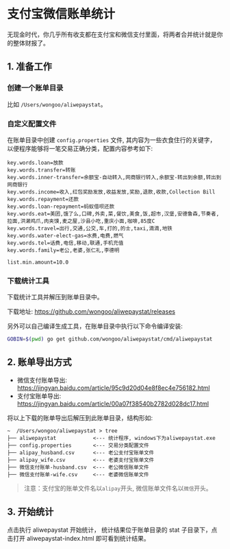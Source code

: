 # 支付宝微信账单统计

无现金时代，你几乎所有收支都在支付宝和微信支付里面，将两者合并统计就是你的整体财报了。

## 1. 准备工作

### 创建一个账单目录

比如 `/Users/wongoo/aliwepaystat`。

### 自定义配置文件

在账单目录中创建 `config.properties` 文件, 其内容为一些衣食住行的关键字，
以便程序能够将一笔交易正确分类，配置内容参考如下:
```
key.words.loan=放款
key.words.transfer=转账
key.words.inner-transfer=余额宝-自动转入,网商银行转入,余额宝-转出到余额,转出到网商银行
key.words.income=收入,红包奖励发放,收益发放,奖励,退款,收款,Collection Bill
key.words.repayment=还款
key.words.loan-repayment=蚂蚁借呗还款
key.words.eat=美团,饿了么,口碑,外卖,菜,餐饮,美食,饭,超市,汉堡,安德鲁森,节奏者,拉面,洪濑鸡爪,肉夹馍,麦之屋,沙县小吃,重庆小面,咖啡,85度C
key.words.travel=出行,交通,公交,车,打的,的士,taxi,滴滴,地铁
key.words.water-elect-gas=水费,电费,燃气
key.words.tel=话费,电信,移动,联通,手机充值
key.words.family=老公,老婆,张仁礼,李德明

list.min.amount=10.0
```

### 下载统计工具

下载统计工具并解压到账单目录中。

下载地址: https://github.com/wongoo/aliwepaystat/releases

另外可以自己编译生成工具，在账单目录中执行以下命令编译安装:
```bash
GOBIN=$(pwd) go get github.com/wongoo/aliwepaystat/cmd/aliwepaystat
```

## 2. 账单导出方式
- 微信支付账单导出: https://jingyan.baidu.com/article/95c9d20d04e8f8ec4e756182.html
- 支付宝账单导出: https://jingyan.baidu.com/article/00a07f38540b2782d028dc17.html

将以上下载的账单导出后解压到此账单目录，结构形如:
```
~  /Users/wongoo/aliwepaystat > tree
├── aliwepaystat            <--- 统计程序, windows下为aliwepaystat.exe
├── config.properties       <--- 交易分类配置文件
├── alipay_husband.csv      <--- 老公支付宝账单文件
├── alipay_wife.csv         <--- 老婆支付宝账单文件
├── 微信支付账单-husband.csv  <--- 老公微信账单文件
├── 微信支付账单-wife.csv     <--- 老婆微信账单文件
```
> 注意：支付宝的账单文件名以`alipay`开头, 微信账单文件名以`微信`开头。


## 3. 开始统计

点击执行 aliwepaystat 开始统计， 
统计结果位于账单目录的 stat 子目录下，点击打开 aliwepaystat-index.html 即可看到统计结果。
